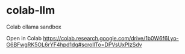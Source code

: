# colab-llm
Colab ollama sandbox

Open in Colab
https://colab.research.google.com/drive/1b0W6f6Lyo-G6BFwgRK5OL6rYF4hpd1dg#scrollTo=DPVsUxPIzSdv
